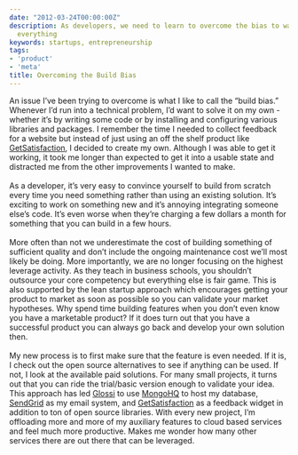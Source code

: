 ```yaml
---
date: "2012-03-24T00:00:00Z"
description: As developers, we need to learn to overcome the bias to want to build
  everything
keywords: startups, entrepreneurship
tags:
- 'product'
- 'meta'
title: Overcoming the Build Bias
---
```


<p>An issue I’ve been trying to overcome is what I like to call the “build bias.” Whenever I’d run into a technical problem, I’d want to solve it on my own - whether it’s by writing some code or by installing and configuring various libraries and packages. I remember the time I needed to collect feedback for a website but instead of just using an off the shelf product like <a href="http://getsatisfaction.com/" title="GetSatisfaction" target="_blank">GetSatisfaction</a>, I decided to create my own. Although I was able to get it working, it took me longer than expected to get it into a usable state and distracted me from the other improvements I wanted to make.<br/><br/>As a developer, it’s very easy to convince yourself to build from scratch every time you need something rather than using an existing solution. It’s exciting to work on something new and it’s annoying integrating someone else’s code. It’s even worse when they’re charging a few dollars a month for something that you can build in a few hours.<br/><br/>More often than not we underestimate the cost of building something of sufficient quality and don’t include the ongoing maintenance cost we’ll most likely be doing. More importantly, we are no longer focusing on the highest leverage activity. As they teach in business schools, you shouldn’t outsource your core competency but everything else is fair game. This is also supported by the lean startup approach which encourages getting your product to market as soon as possible so you can validate your market hypotheses. Why spend time building features when you don’t even know you have a marketable product? If it does turn out that you have a successful product you can always go back and develop your own solution then.<br/><br/>My new process is to first make sure that the feature is even needed. If it is, I check out the open source alternatives to see if anything can be used. If not, I look at the available paid solutions. For many small projects, it turns out that you can ride the trial/basic version enough to validate your idea. This approach has led <a href="http://www.glos.si" title="Glossi" target="_blank">Glossi</a> to use <a href="https://mongohq.com/home" title="MongoHQ" target="_blank">MongoHQ</a> to host my database, <a href="http://sendgrid.com/" title="SendGrid" target="_blank">SendGrid</a> as my email system, and <a href="http://getsatisfaction.com/" title="GetSatisfaction" target="_blank">GetSatisfaction</a> as a feedback widget in addition to ton of open source libraries. With every new project, I’m offloading more and more of my auxiliary features to cloud based services and feel much more productive. Makes me wonder how many other services there are out there that can be leveraged.</p>
